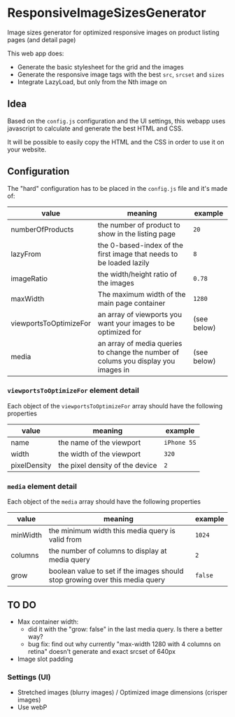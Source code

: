 # ResponsiveImageSizesGenerator

Image sizes generator for optimized responsive images on product listing pages (and detail page)

This web app does:

- Generate the basic stylesheet for the grid and the images
- Generate the responsive image tags with the best `src`, `srcset` and `sizes`
- Integrate LazyLoad, but only from the Nth image on

## Idea

Based on the `config.js` configuration and the UI settings, this webapp uses javascript to calculate and generate the best HTML and CSS.

It will be possible to easily copy the HTML and the CSS in order to use it on your website.

## Configuration 

The "hard" configuration has to be placed in the `config.js` file and it's made of:

| value                  | meaning                                                                            | example     |
| ---------------------- | ---------------------------------------------------------------------------------- | ----------- |
| numberOfProducts       | the number of product to show in the listing page                                  | `20`        |
| lazyFrom               | the 0-based-index of the first image that needs to be loaded lazily                | `8`         |
| imageRatio             | the width/height ratio of the images                                               | `0.78`      |
| maxWidth               | The maximum width of the main page container                                       | `1280`      |
| viewportsToOptimizeFor | an array of viewports you want your images to be optimized for                     | (see below) |
| media                  | an array of media queries to change the number of colums you display you images in | (see below) |

### `viewportsToOptimizeFor` element detail

Each object of the `viewportsToOptimizeFor` array should have the following properties

| value        | meaning                         | example     |
| ------------ | ------------------------------- | ----------- |
| name         | the name of the viewport        | `iPhone 5S` |
| width        | the width of the viewport       | `320`       |
| pixelDensity | the pixel density of the device | `2`         |

### `media` element detail

Each object of the `media` array should have the following properties

| value    | meaning                                                                      | example |
| -------- | ---------------------------------------------------------------------------- | ------- |
| minWidth | the minimum width this media query is valid from                             | `1024`  |
| columns  | the number of columns to display at media query                              | `2`     |
| grow     | boolean value to set if the images should stop growing over this media query | `false` |

## TO DO

- Max container width: 
  - did it with the "grow: false" in the last media query. Is there a better way?
  - bug fix: find out why currently "max-width 1280 with 4 columns on retina" doesn't generate and exact srcset of 640px
- Image slot padding

### Settings (UI)

- Stretched images (blurry images) / Optimized image dimensions (crisper images)
- Use webP
